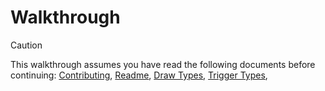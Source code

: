 # Walkthrough
> [!caution]
> This walkthrough assumes you have read the following documents before continuing:
[Contributing](https://github.com/HairyTofu/Splatoon/blob/447e8a0974468ba144aca96e367086ce29f1d666/Presets/README.md),
[Readme](https://github.com/HairyTofu/Splatoon/blob/8d9a34f15485eb2ded231f6233a24c648b58c05e/Presets/README.md),
[Draw Types](https://github.com/HairyTofu/Splatoon/blob/8d9a34f15485eb2ded231f6233a24c648b58c05e/Presets/Draw%20Types.md),
[Trigger Types](https://github.com/HairyTofu/Splatoon/blob/4e4893ac6145bcf95926aff9b7954dab0b46906b/Presets/TRIGGER%20TYPES.md),

